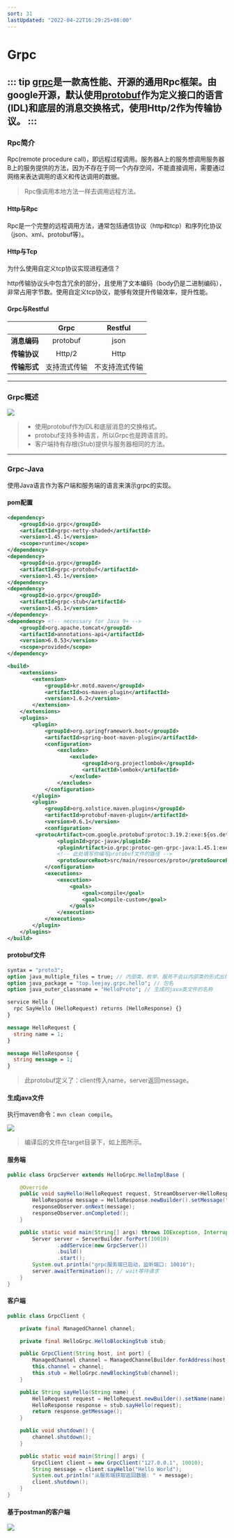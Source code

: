 ```yaml
---
sort: 31
lastUpdated: "2022-04-22T16:29:25+08:00"
---
```

# Grpc
::: tip
<a href="https://grpc.io/">grpc</a>是一款高性能、开源的通用Rpc框架。由google开源，默认使用<a href="https://github.com/protocolbuffers/protobuf">protobuf</a>作为定义接口的语言(IDL)和底层的消息交换格式，使用Http/2作为传输协议。
:::
---

### Rpc简介

Rpc(remote procedure call)，即远程过程调用。服务器A上的服务想调用服务器B上的服务提供的方法，因为不存在于同一个内存空间，不能直接调用，需要通过网络来表达调用的语义和传达调用的数据。

> Rpc像调用本地方法一样去调用远程方法。

#### Http与Rpc

Rpc是一个完整的远程调用方法，通常包括通信协议（http和tcp）和序列化协议（json、xml、protobuf等）。

#### Http与Tcp

为什么使用自定义tcp协议实现进程通信？

http传输协议头中包含冗余的部分，且使用了文本编码（body仍是二进制编码），非常占用字节数。使用自定义tcp协议，能够有效提升传输效率，提升性能。

#### Grpc与Restful

|              |     Grpc     |    Restful     |
| :----------: | :----------: | :------------: |
| **消息编码** |   protobuf   |      json      |
| **传输协议** |    Http/2    |      Http      |
| **传输形式** | 支持流式传输 | 不支持流式传输 |

---

### Grpc概述

![](https://grpc.io/img/landing-2.svg)

> - 使用protobuf作为IDL和底层消息的交换格式。
> - protobuf支持多种语言，所以Grpc也是跨语言的。
> - 客户端持有存根(Stub)提供与服务器相同的方法。

---

### Grpc-Java

使用Java语言作为客户端和服务端的语言来演示grpc的实现。

#### pom配置

```xml
<dependency>
    <groupId>io.grpc</groupId>
    <artifactId>grpc-netty-shaded</artifactId>
    <version>1.45.1</version>
    <scope>runtime</scope>
</dependency>
<dependency>
    <groupId>io.grpc</groupId>
    <artifactId>grpc-protobuf</artifactId>
    <version>1.45.1</version>
</dependency>
<dependency>
    <groupId>io.grpc</groupId>
    <artifactId>grpc-stub</artifactId>
    <version>1.45.1</version>
</dependency>
<dependency> <!-- necessary for Java 9+ -->
    <groupId>org.apache.tomcat</groupId>
    <artifactId>annotations-api</artifactId>
    <version>6.0.53</version>
    <scope>provided</scope>
</dependency>

<build>
    <extensions>
        <extension>
            <groupId>kr.motd.maven</groupId>
            <artifactId>os-maven-plugin</artifactId>
            <version>1.6.2</version>
        </extension>
    </extensions>
    <plugins>
        <plugin>
            <groupId>org.springframework.boot</groupId>
            <artifactId>spring-boot-maven-plugin</artifactId>
            <configuration>
                <excludes>
                    <exclude>
                        <groupId>org.projectlombok</groupId>
                        <artifactId>lombok</artifactId>
                    </exclude>
                </excludes>
            </configuration>
        </plugin>
        <plugin>
            <groupId>org.xolstice.maven.plugins</groupId>
            <artifactId>protobuf-maven-plugin</artifactId>
            <version>0.6.1</version>
            <configuration>
         <protocArtifact>com.google.protobuf:protoc:3.19.2:exe:${os.detected.classifier}</protocArtifact>
                <pluginId>grpc-java</pluginId>
                <pluginArtifact>io.grpc:protoc-gen-grpc-java:1.45.1:exe:${os.detected.classifier}</pluginArtifact>
                <!-- 此处填写你编写protobuf文件的路径 -->
                <protoSourceRoot>src/main/resources/proto</protoSourceRoot>
            </configuration>
            <executions>
                <execution>
                    <goals>
                        <goal>compile</goal>
                        <goal>compile-custom</goal>
                    </goals>
                </execution>
            </executions>
        </plugin>
    </plugins>
</build>
```



#### protobuf文件

```proto buff
syntax = "proto3";
option java_multiple_files = true; // 内部类、枚举、服务不会以内部类的形式出现
option java_package = "top.leejay.grpc.hello"; // 包名
option java_outer_classname = "HelloProto"; // 生成的java类文件的名称

service Hello {
  rpc SayHello (HelloRequest) returns (HelloResponse) {}
}

message HelloRequest {
  string name = 1;
}

message HelloResponse {
  string message = 1;
}
```

> 此protobuf定义了：client传入name，server返回message。

#### 生成java文件

执行maven命令：`mvn clean compile`。

![](https://nas.leejay.top/images/2025/01/21/6500b98f-c93d-49b6-ba6e-b5782c89ce7d.png)

> 编译后的文件在target目录下，如上图所示。

#### 服务端

```java
public class GrpcServer extends HelloGrpc.HelloImplBase {

    @Override
    public void sayHello(HelloRequest request, StreamObserver<HelloResponse> responseObserver) {
        HelloResponse message = HelloResponse.newBuilder().setMessage("你发送的信息是: " + request.getName()).build();
        responseObserver.onNext(message);
        responseObserver.onCompleted();
    }

    public static void main(String[] args) throws IOException, InterruptedException {
        Server server = ServerBuilder.forPort(10010)
                .addService(new GrpcServer())
                .build()
                .start();
        System.out.println("grpc服务端已启动，监听端口: 10010");
        server.awaitTermination(); // wait等待请求
    }
}
```

#### 客户端

```java
public class GrpcClient {

    private final ManagedChannel channel;

    private final HelloGrpc.HelloBlockingStub stub;

    public GrpcClient(String host, int port) {
        ManagedChannel channel = ManagedChannelBuilder.forAddress(host, port).usePlaintext().build();
        this.channel = channel;
        this.stub = HelloGrpc.newBlockingStub(channel);
    }

    public String sayHello(String name) {
        HelloRequest request = HelloRequest.newBuilder().setName(name).build();
        HelloResponse response = stub.sayHello(request);
        return response.getMessage();
    }

    public void shutdown() {
        channel.shutdown();
    }

    public static void main(String[] args) {
        GrpcClient client = new GrpcClient("127.0.0.1", 10010);
        String message = client.sayHello("Hello World");
        System.out.println("从服务端获取返回数据: " + message);
        client.shutdown();
    }
}
```

#### 基于postman的客户端

![](https://nas.leejay.top/images/2025/01/21/0476fe77-c51c-44e5-9acb-de680314b5c0.png)

